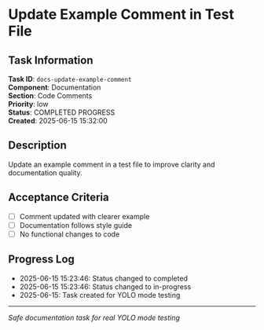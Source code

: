 # Update Example Comment in Test File

## Task Information

**Task ID**: `docs-update-example-comment`  
**Component**: Documentation  
**Section**: Code Comments  
**Priority**: low  
**Status**: COMPLETED PROGRESS  
**Created**: 2025-06-15 15:32:00  

## Description

Update an example comment in a test file to improve clarity and documentation quality.

## Acceptance Criteria

- [ ] Comment updated with clearer example
- [ ] Documentation follows style guide
- [ ] No functional changes to code

## Progress Log

<!-- Add progress updates here -->
- 2025-06-15 15:23:46: Status changed to completed
- 2025-06-15 15:23:46: Status changed to in-progress
- 2025-06-15: Task created for YOLO mode testing

---

*Safe documentation task for real YOLO mode testing*
